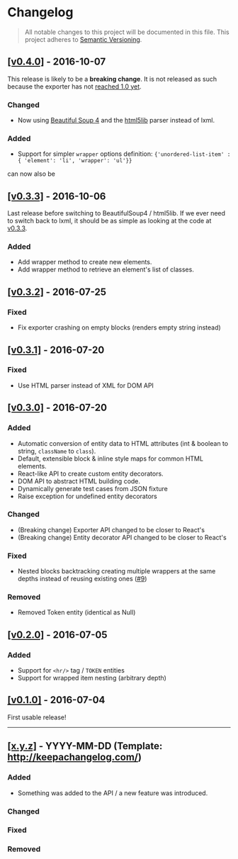Changelog
=========

> All notable changes to this project will be documented in this file.
This project adheres to [Semantic Versioning](http://semver.org/spec/v2.0.0.html).

## [[v0.4.0]](https://github.com/springload/draftjs_exporter/releases/tag/v0.4.0) - 2016-10-07

This release is likely to be a **breaking change**. It is not released as such because the exporter has not [reached 1.0 yet](http://semver.org/#spec-item-4).

### Changed

- Now using [Beautiful Soup 4](https://www.crummy.com/software/BeautifulSoup/bs4/doc/) and the [html5lib](https://github.com/html5lib/html5lib-python) parser instead of lxml.

### Added

- Support for simpler `wrapper` options definition: `{'unordered-list-item' : { 'element': 'li', 'wrapper': 'ul'}}`

can now also be

## [[v0.3.3]](https://github.com/springload/draftjs_exporter/releases/tag/v0.3.3) - 2016-10-06

Last release before switching to BeautifulSoup4 / html5lib. If we ever need to switch back to lxml, it should be as simple as looking at the code at [v0.3.3](https://github.com/springload/draftjs_exporter/tree/v0.3.3).

### Added

- Add wrapper method to create new elements.
- Add wrapper method to retrieve an element's list of classes.

## [[v0.3.2]](https://github.com/springload/draftjs_exporter/releases/tag/v0.3.2) - 2016-07-25

### Fixed

- Fix exporter crashing on empty blocks (renders empty string instead)

## [[v0.3.1]](https://github.com/springload/draftjs_exporter/releases/tag/v0.3.1) - 2016-07-20

### Fixed

- Use HTML parser instead of XML for DOM API

## [[v0.3.0]](https://github.com/springload/draftjs_exporter/releases/tag/v0.3.0) - 2016-07-20

### Added

- Automatic conversion of entity data to HTML attributes (int & boolean to string, `className` to `class`).
- Default, extensible block & inline style maps for common HTML elements.
- React-like API to create custom entity decorators.
- DOM API to abstract HTML building code.
- Dynamically generate test cases from JSON fixture
- Raise exception for undefined entity decorators

### Changed

- (Breaking change) Exporter API changed to be closer to React's
- (Breaking change) Entity decorator API changed to be closer to React's

### Fixed

- Nested blocks backtracking creating multiple wrappers at the same depths instead of reusing existing ones ([#9](https://github.com/springload/draftjs_exporter/issues/9))

### Removed

- Removed Token entity (identical as Null)

## [[v0.2.0]](https://github.com/springload/draftjs_exporter/releases/tag/v0.2.0) - 2016-07-05

### Added

- Support for `<hr/>` tag / `TOKEN` entities
- Support for wrapped item nesting (arbitrary depth)

## [[v0.1.0]](https://github.com/springload/draftjs_exporter/releases/tag/v0.1.0) - 2016-07-04

First usable release!

-------------

## [[x.y.z]](https://github.com/springload/draftjs_exporter/releases/tag/x.y.z) - YYYY-MM-DD (Template: http://keepachangelog.com/)

### Added

- Something was added to the API / a new feature was introduced.

### Changed

### Fixed

### Removed

